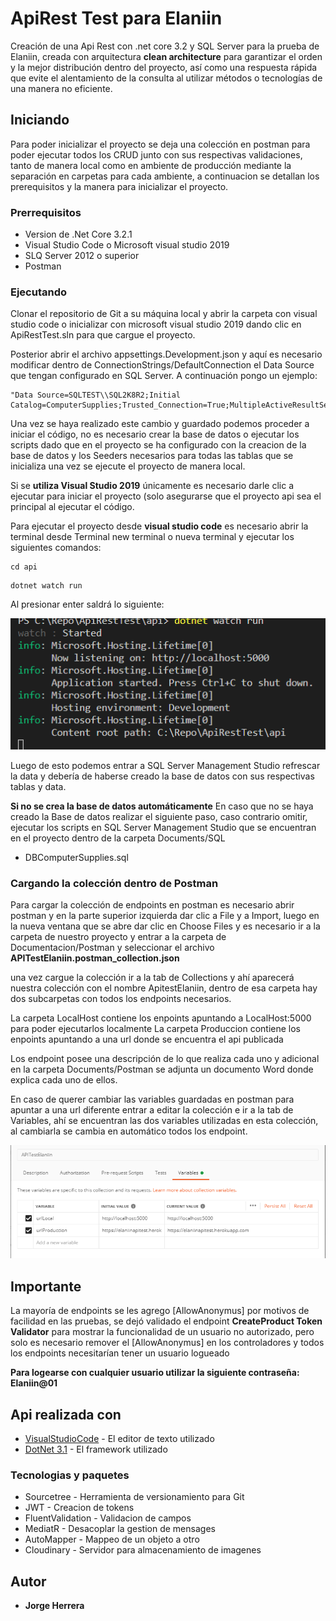 # ApiRest Test para Elaniin

Creación de una Api Rest con .net core 3.2 y SQL Server para la prueba de Elaniin, creada con arquitectura **clean architecture** para garantizar el orden y la mejor distribución dentro del proyecto, así como una respuesta rápida que evite el alentamiento de la consulta al utilizar métodos o tecnologías de una manera no eficiente.

## Iniciando

Para poder inicializar el proyecto se deja una colección en postman para poder ejecutar todos los CRUD junto con sus respectivas validaciones, tanto de manera local como en ambiente de producción mediante la separación en carpetas para cada ambiente, a continuacion se detallan los prerequisitos y la manera para inicializar el proyecto.

### Prerrequisitos

 * Version de .Net Core 3.2.1 
 * Visual Studio Code o Microsoft visual studio 2019
 * SLQ Server 2012 o superior
 * Postman

### Ejecutando 

Clonar el repositorio de Git a su máquina local y abrir la carpeta con visual studio code o inicializar con microsoft visual studio 2019 dando clic en ApiRestTest.sln para que cargue el proyecto.

Posterior abrir el archivo appsettings.Development.json y aquí es necesario modificar dentro de ConnectionStrings/DefaultConnection el Data Source que tengan configurado en SQL Server. A continuación pongo un ejemplo:

```
"Data Source=SQLTEST\\SQL2K8R2;Initial Catalog=ComputerSupplies;Trusted_Connection=True;MultipleActiveResultSets=true"
```

Una vez se haya realizado este cambio y guardado podemos proceder a iniciar el código, no es necesario crear la base de datos o ejecutar los scripts dado que en el proyecto se ha configurado con la creacion de la base de datos y los Seeders necesarios para todas las tablas que se inicializa una vez se ejecute el proyecto de manera local.

Si se **utiliza Visual Studio 2019** únicamente es necesario darle clic a ejecutar para iniciar el proyecto (solo asegurarse que el proyecto api sea el principal al ejecutar el código.

Para ejecutar el proyecto desde **visual studio code** es necesario abrir la terminal desde Terminal new terminal o nueva terminal y ejecutar los siguientes comandos:

```
cd api
```
```
dotnet watch run
```


Al presionar enter saldrá lo siguiente: 

![apiStarted](Documentation/ImagesReadme/apiStarted.PNG)

Luego de esto podemos entrar a SQL Server Management Studio refrescar la data y debería de haberse creado la base de datos con sus respectivas tablas y data. 

**Si no se crea la base de datos automáticamente** En caso que no se haya creado la Base de datos realizar el siguiente paso, caso contrario omitir, ejecutar los scripts en SQL Server Management Studio que se encuentran en el proyecto dentro de la carpeta Documents/SQL 

 * DBComputerSupplies.sql

### Cargando la colección dentro de Postman

Para cargar la colección de endpoints en postman es necesario abrir postman y en la parte superior izquierda dar clic a File y a Import, luego en la nueva ventana que se abre dar clic en Choose Files y es necesario ir a la carpeta de nuestro proyecto y entrar a la carpeta de Documentacion/Postman y seleccionar el archivo **APITestElaniin.postman_collection.json**

una vez cargue la colección ir a la tab de Collections y ahí aparecerá nuestra colección con el nombre ApitestElaniin, dentro de esa carpeta hay dos subcarpetas con todos los endpoints necesarios.

La carpeta LocalHost contiene los enpoints apuntando a LocalHost:5000 para poder ejecutarlos localmente 
La carpeta Produccion contiene los enpoints apuntando a una url donde se encuentra el api publicada

Los endpoint posee una descripción de lo que realiza cada uno y adicional en la carpeta Documents/Postman se adjunta un documento Word donde explica cada uno de ellos.

En caso de querer cambiar las variables guardadas en postman para apuntar a una url diferente entrar a editar la colección e ir a la tab de Variables, ahí se encuentran las dos variables utilizadas en esta colección, al cambiarla se cambia en automático todos los endpoint.

![PostmanVariables](Documentation/ImagesReadme/PostmanVariables.PNG)

## Importante

La mayoría de endpoints se les agrego [AllowAnonymus] por motivos de facilidad en las pruebas, se dejó validado el endpoint **CreateProduct Token Validator** para mostrar la funcionalidad de un usuario no autorizado, pero solo es necesario remover el [AllowAnonymus] en los controladores y todos los endpoints necesitarían tener un usuario logueado

**Para logearse con cualquier usuario utilizar la siguiente contraseña: Elaniin@01**

## Api realizada con 

* [VisualStudioCode](https://code.visualstudio.com/) - El editor de texto utilizado
* [DotNet 3.1](https://dotnet.microsoft.com/download/dotnet-core) - El framework utilizado

### Tecnologias y paquetes

* Sourcetree - Herramienta de versionamiento para Git
* JWT - Creacion de tokens
* FluentValidation - Validacion de campos
* MediatR - Desacoplar la gestion de mensages
* AutoMapper - Mappeo de un objeto a otro 
* Cloudinary - Servidor para almacenamiento de imagenes

## Autor

* **Jorge Herrera** 
